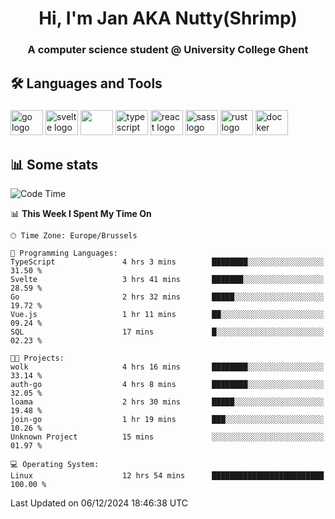 <h1 align="center">Hi, I'm Jan AKA Nutty(Shrimp)</h1>
<h3 align="center">A computer science student @ University College Ghent</h3>

<h2 align="left">🛠️ Languages and Tools</h2>

###

<div align="left">
  <img src="https://cdn.jsdelivr.net/gh/devicons/devicon/icons/go/go-original.svg" height="40" width="52" alt="go logo"  />
  <img src="https://cdn.jsdelivr.net/gh/devicons/devicon@latest/icons/svelte/svelte-original.svg"  height="40" width="52" alt="svelte logo" />
  <img src="https://cdn.jsdelivr.net/gh/devicons/devicon@latest/icons/tailwindcss/tailwindcss-original.svg" height="40" width="52" />
  <img src="https://cdn.jsdelivr.net/gh/devicons/devicon/icons/typescript/typescript-original.svg" height="40" width="52" alt="typescript logo"  />
  <img src="https://cdn.jsdelivr.net/gh/devicons/devicon/icons/react/react-original.svg" height="40" width="52" alt="react logo"  />
  <img src="https://cdn.jsdelivr.net/gh/devicons/devicon/icons/sass/sass-original.svg" height="40" width="52" alt="sass logo"  />
  <img src="https://cdn.jsdelivr.net/gh/devicons/devicon@latest/icons/rust/rust-original.svg" height="40" width="52" alt="rust logo" />
  <img src="https://cdn.jsdelivr.net/gh/devicons/devicon/icons/docker/docker-original.svg" height="40" width="52" alt="docker logo"  />
</div>

<h2>📊 Some stats</h2>

<!--START_SECTION:waka-->
![Code Time](http://img.shields.io/badge/Code%20Time-5%2C317%20hrs%2050%20mins-blue)

📊 **This Week I Spent My Time On** 

```text
🕑︎ Time Zone: Europe/Brussels

💬 Programming Languages: 
TypeScript               4 hrs 3 mins        ████████░░░░░░░░░░░░░░░░░   31.50 % 
Svelte                   3 hrs 41 mins       ███████░░░░░░░░░░░░░░░░░░   28.59 % 
Go                       2 hrs 32 mins       █████░░░░░░░░░░░░░░░░░░░░   19.72 % 
Vue.js                   1 hr 11 mins        ██░░░░░░░░░░░░░░░░░░░░░░░   09.24 % 
SQL                      17 mins             █░░░░░░░░░░░░░░░░░░░░░░░░   02.23 % 

🐱‍💻 Projects: 
wolk                     4 hrs 16 mins       ████████░░░░░░░░░░░░░░░░░   33.14 % 
auth-go                  4 hrs 8 mins        ████████░░░░░░░░░░░░░░░░░   32.05 % 
loama                    2 hrs 30 mins       █████░░░░░░░░░░░░░░░░░░░░   19.48 % 
join-go                  1 hr 19 mins        ███░░░░░░░░░░░░░░░░░░░░░░   10.26 % 
Unknown Project          15 mins             ░░░░░░░░░░░░░░░░░░░░░░░░░   01.97 % 

💻 Operating System: 
Linux                    12 hrs 54 mins      █████████████████████████   100.00 % 
```


 Last Updated on 06/12/2024 18:46:38 UTC
<!--END_SECTION:waka-->
